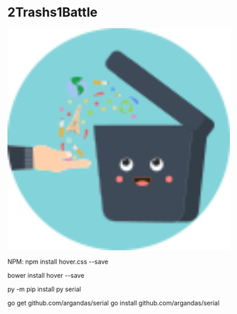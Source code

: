 # 2Trashs1Battle

<img src="css/Logo.png" width="500px" />

NPM: npm install hover.css --save

bower install hover --save

py -m pip install py serial

go get github.com/argandas/serial
go install github.com/argandas/serial


